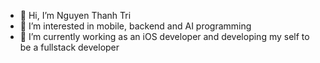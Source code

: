 - 👋 Hi, I’m Nguyen Thanh Tri
- 👀 I’m interested in mobile, backend and AI programming
- 🌱 I’m currently working as an iOS developer and developing my self to be a fullstack developer
